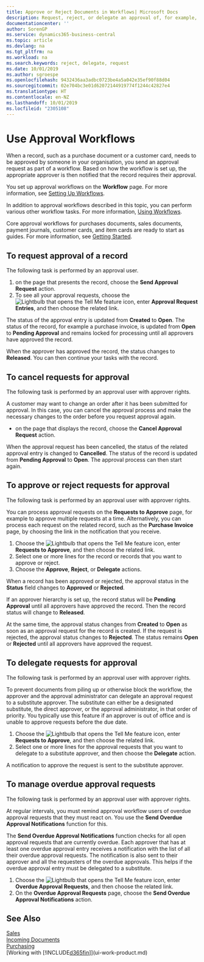```yaml
---
title: Approve or Reject Documents in Workflows| Microsoft Docs
description: Request, reject, or delegate an approval of, for example, a purchase or sales document, as part of a workflow.
documentationcenter: ''
author: SorenGP
ms.service: dynamics365-business-central
ms.topic: article
ms.devlang: na
ms.tgt_pltfrm: na
ms.workload: na
ms.search.keywords: reject, delegate, request
ms.date: 10/01/2019
ms.author: sgroespe
ms.openlocfilehash: 9432436aa3adbc0723be4a5a042e35ef90f88d04
ms.sourcegitcommit: 02e704bc3e01d62072144919774f1244c42827e4
ms.translationtype: HT
ms.contentlocale: en-NZ
ms.lasthandoff: 10/01/2019
ms.locfileid: "2305108"
---
```

# <a name="use-approval-workflows"></a>Use Approval Workflows
When a record, such as a purchase document or a customer card, needs to be approved by someone in your organisation, you send an approval request as part of a workflow. Based on how the workflow is set up, the appropriate approver is then notified that the record requires their approval.

You set up approval workflows on the **Workflow** page. For more information, see [Setting Up Workflows](across-set-up-workflows.md).

In addition to approval workflows described in this topic, you can perform various other workflow tasks. For more information, [Using Workflows](across-use-workflows.md).

Core approval workflows for purchases documents, sales documents, payment journals, customer cards, and item cards are ready to start as guides. For more information, see [Getting Started](product-get-started.md).

## <a name="to-request-approval-of-a-record"></a>To request approval of a record
The following task is performed by an approval user.

1. on the page that presents the record, choose the **Send Approval Request** action.
2. To see all your approval requests, choose the ![Lightbulb that opens the Tell Me feature](media/ui-search/search_small.png "Tell me what you want to do") icon, enter **Approval Request Entries**, and then choose the related link.  

The status of the approval entry is updated from **Created** to **Open**. The status of the record, for example a purchase invoice, is updated from **Open** to **Pending Approval** and remains locked for processing until all approvers have approved the record.

When the approver has approved the record, the status changes to **Released**. You can then continue your tasks with the record.

## <a name="to-cancel-requests-for-approval"></a>To cancel requests for approval
The following task is performed by an approval user with approver rights.

A customer may want to change an order after it has been submitted for approval. In this case, you can cancel the approval process and make the necessary changes to the order before you request approval again.

- on the page that displays the record, choose the **Cancel Approval Request** action.

When the approval request has been cancelled, the status of the related approval entry is changed to **Cancelled**. The status of the record is updated from **Pending Approval** to **Open**. The approval process can then start again.

## <a name="to-approve-or-reject-requests-for-approval"></a>To approve or reject requests for approval
The following task is performed by an approval user with approver rights.

You can process approval requests on the **Requests to Approve** page, for example to approve multiple requests at a time. Alternatively, you can process each request on the related record, such as the **Purchase Invoice** page, by choosing the link in the notification that you receive.

1. Choose the ![Lightbulb that opens the Tell Me feature](media/ui-search/search_small.png "Tell me what you want to do") icon, enter **Requests to Approve**, and then choose the related link.
2. Select one or more lines for the record or records that you want to approve or reject.
3. Choose the **Approve**, **Reject**, or **Delegate** actions.

When a record has been approved or rejected, the approval status in the **Status** field changes to **Approved** or **Rejected**.

If an approver hierarchy is set up, the record status will be **Pending Approval** until all approvers have approved the record. Then the record status will change to **Released**.

At the same time, the approval status changes from **Created** to **Open** as soon as an approval request for the record is created. If the request is rejected, the approval status changes to **Rejected**. The status remains **Open** or **Rejected** until all approvers have approved the request.

## <a name="to-delegate-requests-for-approval"></a>To delegate requests for approval
The following task is performed by an approval user with approver rights.

To prevent documents from piling up or otherwise block the workflow, the approver and the approval administrator can delegate an approval request to a substitute approver. The substitute can either be a designated substitute, the direct approver, or the approval administrator, in that order of priority. You typically use this feature if an approver is out of office and is unable to approve requests before the due date.

1. Choose the ![Lightbulb that opens the Tell Me feature](media/ui-search/search_small.png "Tell me what you want to do") icon, enter **Requests to Approve**, and then choose the related link.
2. Select one or more lines for the approval requests that you want to delegate to a substitute approver, and then choose the **Delegate** action.

A notification to approve the request is sent to the substitute approver.

## <a name="to-manage-overdue-approval-requests"></a>To manage overdue approval requests
The following task is performed by an approval user with approver rights.

At regular intervals, you must remind approval workflow users of overdue approval requests that they must react on. You use the **Send Overdue Approval Notifications** function for this.

The **Send Overdue Approval Notifications** function checks for all open approval requests that are currently overdue. Each approver that has at least one overdue approval entry receives a notification with the list of all their overdue approval requests. The notification is also sent to their approver and all the requesters of the overdue approvals. This helps if the overdue approval entry must be delegated to a substitute.

1. Choose the ![Lightbulb that opens the Tell Me feature](media/ui-search/search_small.png "Tell me what you want to do") icon, enter **Overdue Approval Requests**, and then choose the related link.
2. On the **Overdue Approval Requests** page, choose the **Send Overdue Approval Notifications** action.

## <a name="see-also"></a>See Also
[Sales](sales-manage-sales.md)    
[Incoming Documents](across-income-documents.md)  
[Purchasing](purchasing-manage-purchasing.md)  
[Working with [!INCLUDE[d365fin](includes/d365fin_md.md)]](ui-work-product.md)

